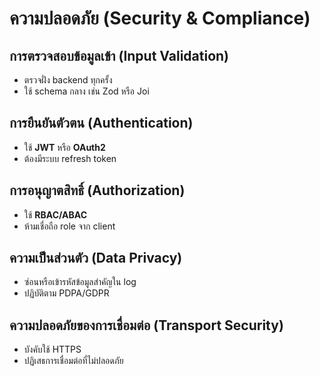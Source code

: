 # ความปลอดภัย (Security & Compliance)

## การตรวจสอบข้อมูลเข้า (Input Validation)
- ตรวจฝั่ง backend ทุกครั้ง
- ใช้ schema กลาง เช่น Zod หรือ Joi

## การยืนยันตัวตน (Authentication)
- ใช้ **JWT** หรือ **OAuth2**
- ต้องมีระบบ refresh token

## การอนุญาตสิทธิ์ (Authorization)
- ใช้ **RBAC/ABAC**
- ห้ามเชื่อถือ role จาก client

## ความเป็นส่วนตัว (Data Privacy)
- ซ่อนหรือเข้ารหัสข้อมูลสำคัญใน log
- ปฏิบัติตาม PDPA/GDPR

## ความปลอดภัยของการเชื่อมต่อ (Transport Security)
- บังคับใช้ HTTPS
- ปฏิเสธการเชื่อมต่อที่ไม่ปลอดภัย
